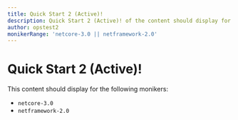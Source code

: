 ```yaml
---
title: Quick Start 2 (Active)!
description: Quick Start 2 (Active)! of the content should display for the monikerRange: 'netcore-3.0 || netframework-2.0'
author: opstest2
monikerRange: 'netcore-3.0 || netframework-2.0'
---
```


# Quick Start 2 (Active)!

This content should display for the following monikers:

* `netcore-3.0`
* `netframework-2.0`
